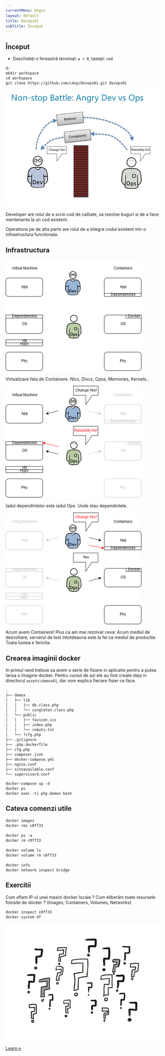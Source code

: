 ```yaml
---
currentMenu: begin
layout: default
title: Devops01
subTitle: Început
---
```

## Început


- Deschideți o fereastră terminal: `❖ + R`, tastați: `cmd`
```
d:
mkdir workspace
cd workspace
git clone https://github.com/c4xp/Devops01.git Devops01
```

![Battle](https://raw.githubusercontent.com/c4xp/Devops01/master/assets/battle.png)

Developer are rolul de a scrie cod de calitate, sa rezolve buguri si de a face mentenanta la un cod existent.

Operations pe de alta parte are rolul de a integra codul existent intr-o infrastructura functionala.

## Infrastructura

![Virtualizare](https://raw.githubusercontent.com/c4xp/Devops01/master/assets/vmcnt00.png)

Virtualizare fata de Containere.
Nics, Discs, Cpus, Memories, Kernels..

![DevOps](https://raw.githubusercontent.com/c4xp/Devops01/master/assets/vmcnt01.png)

Iadul dependintelor este iadul Ops.
Unde stau dependintele.

![DevOps](https://raw.githubusercontent.com/c4xp/Devops01/master/assets/vmcnt02.png)

Acum avem Containere!
Plus ca am mai rezolvat ceva: Acum mediul de dezvoltare, serverul de test intotdeauna este la fel ca mediul de productie.
Toata lumea e fericita.

## Crearea imaginii docker

In primul rand trebuie sa avem o serie de fisiere in aplicatie pentru a putea lansa o imagine docker.
Pentru cursul de azi ele au fost create deja in directorul `assets\demox01`, dar vom explica fiecare fisier ce face.

```
.
├── demox
│   ├── lib
│   │   ├── db.class.php
│   │   └── singleton.class.php
│   └── public
│   │   ├── favicon.ico
│   │   ├── index.php
│   │   └── robots.txt
│   └── ?cfg.php
├── .gitignore
├── .php.dockerfile
├── cfg.php
├── composer.json
├── docker-compose.yml
├── nginx.conf
├── siteavailable.conf
└── supervisord.conf
```

```
docker-compose up -d
docker ps
docker exec -ti php.demox bash
```

## Cateva comenzi utile

```
docker images
docker rmi c0ff33

docker ps -a
docker rm c0ff33

docker volume ls
docker volume rm c0ff33

docker info
docker network inspect bridge
```

## Exercitii

Cum aflam IP-ul unei masini docker locale ?
Cum eliberăm toate resursele folosite de docker ? (Images, Containers, Volumes, Networks)

```
docker inspect c0ff33
docker system df
```

![Questions](https://raw.githubusercontent.com/c4xp/Devops01/master/assets/questions.png)

[Learn→](learn.md)